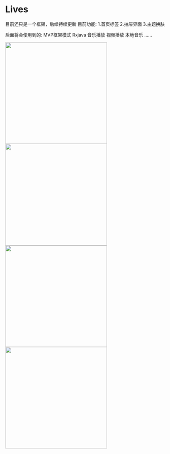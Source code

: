 # Lives
目前还只是一个框架，后续持续更新
目前功能:
1.首页标签
2.抽屉界面
3.主题换肤


后面将会使用到的:
MVP框架模式
Rxjava
音乐播放
视频播放
本地音乐
......

<img src="https://github.com/Allyns/Lives/blob/master/QQ%E5%9B%BE%E7%89%8720160330163019.jpg" width="320" />
<img src="https://github.com/Allyns/Lives/blob/master/QQ%E5%9B%BE%E7%89%8720160330163026.jpg" width="320" />
<img src="https://github.com/Allyns/Lives/blob/master/QQ%E5%9B%BE%E7%89%8720160330163029.jpg" width="320" />
<img src="https://github.com/Allyns/Lives/blob/master/QQ%E5%9B%BE%E7%89%8720160330163032.jpg" width="320" />
